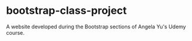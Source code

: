 # bootstrap-class-project
A website developed during the Bootstrap sections of Angela Yu's Udemy course.
